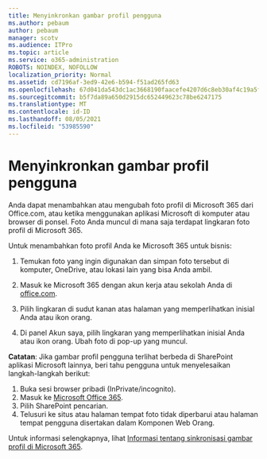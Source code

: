 ```yaml
---
title: Menyinkronkan gambar profil pengguna
ms.author: pebaum
author: pebaum
manager: scotv
ms.audience: ITPro
ms.topic: article
ms.service: o365-administration
ROBOTS: NOINDEX, NOFOLLOW
localization_priority: Normal
ms.assetid: cd7196af-3ed9-42e6-b594-f51ad265fd63
ms.openlocfilehash: 67d041da543dc1ac3668190faacefe4207d6c8eb30af4c19a5ff0833a3b46538
ms.sourcegitcommit: b5f7da89a650d2915dc652449623c78be6247175
ms.translationtype: MT
ms.contentlocale: id-ID
ms.lasthandoff: 08/05/2021
ms.locfileid: "53985590"
---
```

# <a name="sync-a-users-profile-picture"></a>Menyinkronkan gambar profil pengguna

Anda dapat menambahkan atau mengubah foto profil di Microsoft 365 dari Office.com, atau ketika menggunakan aplikasi Microsoft di komputer atau browser di ponsel. Foto Anda muncul di mana saja terdapat lingkaran foto profil di Microsoft 365.

Untuk menambahkan foto profil Anda ke Microsoft 365 untuk bisnis:

1. Temukan foto yang ingin digunakan dan simpan foto tersebut di komputer, OneDrive, atau lokasi lain yang bisa Anda ambil.

2. Masuk ke Microsoft 365 dengan akun kerja atau sekolah Anda di [office.com](https://www.office.com).

3. Pilih lingkaran di sudut kanan atas halaman yang memperlihatkan inisial Anda atau ikon orang.

4. Di panel Akun saya, pilih lingkaran yang memperlihatkan inisial Anda atau ikon orang. Ubah foto di pop-up yang muncul.

**Catatan**: Jika gambar profil pengguna terlihat berbeda di SharePoint aplikasi Microsoft lainnya, beri tahu pengguna untuk menyelesaikan langkah-langkah berikut:

1. Buka sesi browser pribadi (InPrivate/incognito).
1. Masuk ke [Microsoft Office 365](https://www.office.com).
1. Pilih SharePoint pencarian.
1. Telusuri ke situs atau halaman tempat foto tidak diperbarui atau halaman tempat pengguna disertakan dalam Komponen Web Orang.

Untuk informasi selengkapnya, lihat [Informasi tentang sinkronisasi gambar profil di Microsoft 365](https://support.office.com/article/information-about-profile-picture-synchronization-in-office-365-20594d76-d054-4af4-a660-401133e3d48a).

